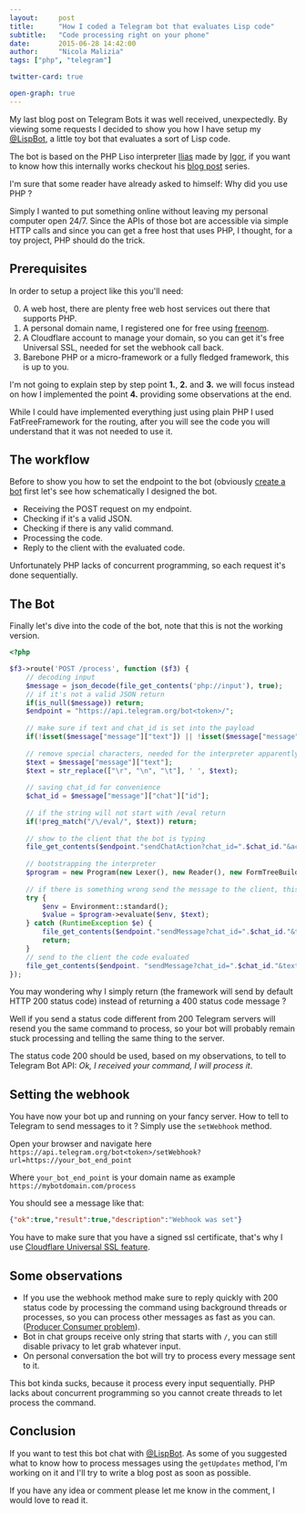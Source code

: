```yaml
---
layout:     post
title:      "How I coded a Telegram bot that evaluates Lisp code"
subtitle:   "Code processing right on your phone"
date:       2015-06-28 14:42:00
author:     "Nicola Malizia"
tags: ["php", "telegram"]

twitter-card: true

open-graph: true
---
```


My last blog post on Telegram Bots it was well received, unexpectedly. By viewing some requests I decided to show you how I have setup my [@LispBot](https://telegram.me/LispBot), a little toy bot that evaluates a sort of Lisp code.

The bot is based on the PHP Liso interpreter [Ilias](https://github.com/igorw/ilias) made by [Igor](https://github.com/igorw), if you want to know how this internally works checkout his [blog post](https://igor.io/2012/12/06/sexpr.html) series. 

I'm sure that some reader have already asked to himself: Why did you use PHP ? 

Simply I wanted to put something online without leaving my personal computer open 24/7. Since the APIs of those bot are accessible via simple HTTP calls and since you can get a free host that uses PHP, I thought, for a toy project, PHP should do the trick. 

## Prerequisites
In order to setup a project like this you'll need:

0. A web host, there are plenty free web host services out there that supports PHP. 
0. A personal domain name, I registered one for free using [freenom](freenom.com).
0. A Cloudflare account to manage your domain, so you can get it's free Universal SSL, needed for set the webhook call back. 
0. Barebone PHP or a micro-framework or a fully fledged framework, this is up to you. 

I'm not going to explain step by step point **1.**, **2.** and **3.** we will focus instead on how I implemented the point **4.** providing some observations at the end. 

While I could have implemented everything just using plain PHP I used FatFreeFramework for the routing, after you will see the code you will understand that it was not needed to use it. 

## The workflow
Before to show you how to set the endpoint to the bot (obviously [create a bot](https://unnikked.ga/getting-started-with-telegram-bots) first let's see how schematically I designed the bot.

- Receiving the POST request on my endpoint. 
- Checking if it's a valid JSON. 
- Checking if there is any valid command. 
- Processing the code. 
- Reply to the client with the evaluated code. 

Unfortunately PHP lacks of concurrent programming, so each request it's done sequentially. 

## The Bot

Finally let's dive into the code of the bot, note that this is not the working version. 

```php
<?php

$f3->route('POST /process', function ($f3) {
	// decoding input
	$message = json_decode(file_get_contents('php://input'), true);
	// if it's not a valid JSON return
	if(is_null($message)) return;
	$endpoint = "https://api.telegram.org/bot<token>/";
	
	// make sure if text and chat_id is set into the payload
	if(!isset($message["message"]["text"]) || !isset($message["message"]["chat"]["id"])) return;
	
	// remove special characters, needed for the interpreter apparently
	$text = $message["message"]["text"];
	$text = str_replace(["\r", "\n", "\t"], ' ', $text);
	
	// saving chat_id for convenience
	$chat_id = $message["message"]["chat"]["id"];
	
	// if the string will not start with /eval return
	if(!preg_match("/\/eval/", $text)) return;
	
	// show to the client that the bot is typing 
	file_get_contents($endpoint."sendChatAction?chat_id=".$chat_id."&action=typing");
	
	// bootstrapping the interpreter
	$program = new Program(new Lexer(), new Reader(), new FormTreeBuilder(), new Walker());
	
	// if there is something wrong send the message to the client, this error is related to the code passed
	try {
		$env = Environment::standard();
		$value = $program->evaluate($env, $text);
	} catch (RuntimeException $e) {
		file_get_contents($endpoint."sendMessage?chat_id=".$chat_id."&text=".urlencode($e->getMessage()));
		return;
	}
	// send to the client the code evaluated
	file_get_contents($endpoint. "sendMessage?chat_id=".$chat_id."&text=".$value);
});
```

You may wondering why I simply return (the framework will send by default HTTP 200 status code) instead of returning a 400 status code message ? 

Well if you send a status code different from 200 Telegram servers will resend you the same command to process, so your bot will probably remain stuck processing and telling the same thing to the server. 

The status code 200 should be used, based on my observations, to tell to Telegram Bot API: _Ok, I received your command, I will process it_.

## Setting the webhook

You have now your bot up and running on your fancy server. How to tell to Telegram to send messages to it ? Simply use the `setWebhook` method. 

Open your browser and navigate here `https://api.telegram.org/bot<token>/setWebhook?url=https://your_bot_end_point`

Where `your_bot_end_point` is your domain name as example `https://mybotdomain.com/process`

You should see a message like that: 

```json
{"ok":true,"result":true,"description":"Webhook was set"}
```

You have to make sure that you have a signed ssl certificate, that's why I use [Cloudflare Universal SSL feature](https://www.cloudflare.com/ssl). 

## Some observations
- If you use the webhook method make sure to reply quickly with 200 status code by processing the command using background threads or processes, so you can process other messages as fast as you can. ([Producer Consumer problem](https://en.wikipedia.org/wiki/Producer%E2%80%93consumer_problem)). 
- Bot in chat groups receive only string that starts with `/`, you can still disable privacy to let grab whatever input.
- On personal conversation the bot will try to process every message sent to it. 

This bot kinda sucks, because it process every input sequentially. PHP lacks about concurrent programming so you cannot create threads to let process the command. 

## Conclusion

If you want to test this bot chat with [@LispBot](http://telegram.me/LispBot). As some of you suggested what to know how to process messages using the `getUpdates` method, I'm working on it and I'll try to write a blog post as soon as possible. 

If you have any idea or comment please let me know in the comment, I would love to read it. 
